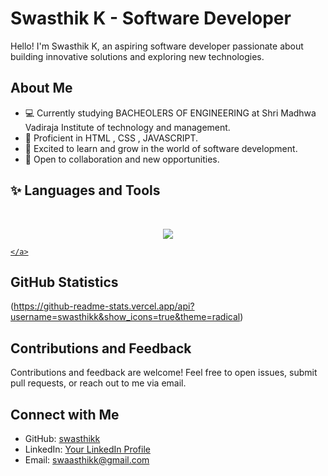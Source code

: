 # Swasthik K - Software Developer



Hello! I'm Swasthik K, an aspiring software developer passionate about building innovative solutions and exploring new technologies.

## About Me
- 💻 Currently studying BACHEOLERS OF ENGINEERING at Shri Madhwa Vadiraja Institute of technology and management.
- 🚀 Proficient in HTML , CSS , JAVASCRIPT.
- 🌱 Excited to learn and grow in the world of software development.
- 💬 Open to collaboration and new opportunities.
## ✨ Languages and Tools
<br>
<div> 
  <p align="center">
    <a href="https://skillicons.dev">
      <img src="https://skillicons.dev/icons?i=html,css,bootstrap,js,figma," />
    </a>
    <a href="https://skillicons.dev">
      
    </a>
  </p>
</div>

<p align="center">

  </a>
</p>

## GitHub Statistics
(https://github-readme-stats.vercel.app/api?username=swasthikk&show_icons=true&theme=radical)

## Contributions and Feedback
Contributions and feedback are welcome! Feel free to open issues, submit pull requests, or reach out to me via email.

## Connect with Me
- GitHub: [swasthikk](https://github.com/swasthikk)
- LinkedIn: [Your LinkedIn Profile](link_to_your_linkedin_profile)
- Email: swaasthikk@gmail.com
